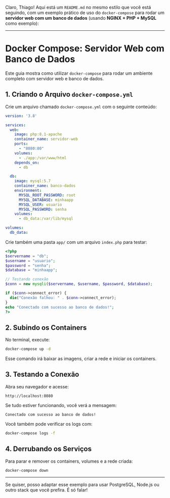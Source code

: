 Claro, Thiago! Aqui está um `README.md` no mesmo estilo que você está seguindo, com um exemplo prático de uso do `docker-compose` para rodar um **servidor web com um banco de dados** (usando **NGINX + PHP + MySQL** como exemplo):

---

# Docker Compose: Servidor Web com Banco de Dados

Este guia mostra como utilizar `docker-compose` para rodar um ambiente completo com servidor web e banco de dados.

## 1. Criando o Arquivo `docker-compose.yml`

Crie um arquivo chamado `docker-compose.yml` com o seguinte conteúdo:

```yaml
version: '3.8'

services:
  web:
    image: php:8.1-apache
    container_name: servidor-web
    ports:
      - "8080:80"
    volumes:
      - ./app:/var/www/html
    depends_on:
      - db

  db:
    image: mysql:5.7
    container_name: banco-dados
    environment:
      MYSQL_ROOT_PASSWORD: root
      MYSQL_DATABASE: minhaapp
      MYSQL_USER: usuario
      MYSQL_PASSWORD: senha
    volumes:
      - db_data:/var/lib/mysql

volumes:
  db_data:
```

Crie também uma pasta `app/` com um arquivo `index.php` para testar:

```php
<?php
$servername = "db";
$username = "usuario";
$password = "senha";
$database = "minhaapp";

// Testando conexão
$conn = new mysqli($servername, $username, $password, $database);

if ($conn->connect_error) {
  die("Conexão falhou: " . $conn->connect_error);
}
echo "Conectado com sucesso ao banco de dados!";
?>
```

## 2. Subindo os Containers

No terminal, execute:

```bash
docker-compose up -d
```

Esse comando irá baixar as imagens, criar a rede e iniciar os containers.

## 3. Testando a Conexão

Abra seu navegador e acesse:

```
http://localhost:8080
```

Se tudo estiver funcionando, você verá a mensagem:

```
Conectado com sucesso ao banco de dados!
```

Você também pode verificar os logs com:

```bash
docker-compose logs -f
```

## 4. Derrubando os Serviços

Para parar e remover os containers, volumes e a rede criada:

```bash
docker-compose down
```

---

Se quiser, posso adaptar esse exemplo para usar PostgreSQL, Node.js ou outro stack que você prefira. É só falar!
